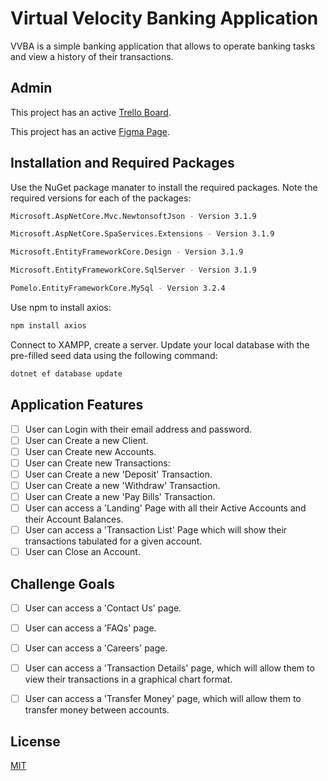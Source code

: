 ﻿# Virtual Velocity Banking Application

VVBA is a simple banking application that allows to operate banking tasks and view a history of their transactions. 

## Admin

This project has an active [Trello Board](https://trello.com/b/322c1Wa2).

This project has an active [Figma Page](https://www.figma.com/file/6il3fCmu5tSvtvRl3hgCAY/Banking-Application?node-id=0%3A1).


## Installation and Required Packages

Use the NuGet package manater to install the required packages. Note the required versions for each of the packages:

```bash
Microsoft.AspNetCore.Mvc.NewtonsoftJson - Version 3.1.9

Microsoft.AspNetCore.SpaServices.Extensions - Version 3.1.9

Microsoft.EntityFrameworkCore.Design - Version 3.1.9

Microsoft.EntityFrameworkCore.SqlServer - Version 3.1.9

Pomelo.EntityFrameworkCore.MySql - Version 3.2.4
```

Use npm to install axios:
```bash
npm install axios
```
Connect to XAMPP, create a server. Update your local database with the pre-filled seed data using the following command:
```bash
dotnet ef database update
```

## Application Features
- [ ] User can Login with their email address and password.
- [ ] User can Create a new Client.
- [ ] User can Create new Accounts.
- [ ] User can Create new Transactions:
- [ ] User can Create a new 'Deposit' Transaction.
- [ ] User can Create a new 'Withdraw' Transaction.
- [ ] User can Create a new 'Pay Bills' Transaction.
- [ ] User can access a 'Landing' Page with all their Active Accounts and their Account Balances.
- [ ] User can access a 'Transaction List' Page which will show their transactions tabulated for a given account. 
- [ ] User can Close an Account.

## Challenge Goals
- [ ] User can access a 'Contact Us' page.
- [ ] User can access a 'FAQs' page.
- [ ] User can access a 'Careers' page.
- [ ] User can access a 'Transaction Details' page, which will allow them to view their transactions in a graphical chart format.
- [ ] User can access a 'Transfer Money' page, which will allow them to transfer money between accounts.


## License
[MIT](https://choosealicense.com/licenses/mit/)
